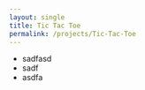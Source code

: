 ```yaml
---
layout: single
title: Tic Tac Toe
permalink: /projects/Tic-Tac-Toe
---
```


* sadfasd
* sadf
* asdfa


